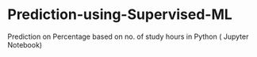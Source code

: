 # Prediction-using-Supervised-ML
Prediction on Percentage based on no. of study hours in Python ( Jupyter Notebook)

